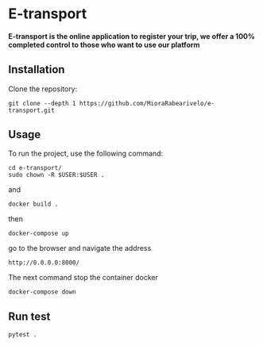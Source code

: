 # E-transport

#### E-transport is the online application to register your trip, we offer a 100% completed control to those who want to use our platform

## Installation

Clone the repository:

```
git clone --depth 1 https://github.com/MioraRabearivelo/e-transport.git
```

## Usage

To run the project, use the following command:

```
cd e-transport/
sudo chown -R $USER:$USER .
```
and

```
docker build .
```
then

```
docker-compose up
```

go to the browser and navigate the address

```
http://0.0.0.0:8000/
```

The next command stop the container docker

```
docker-compose down
```

## Run test

``` 
pytest .
```
